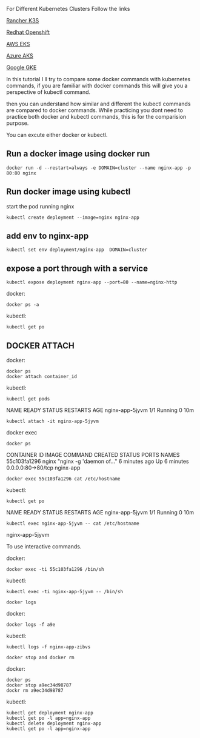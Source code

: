 
For Different Kubernetes Clusters Follow the links

[Rancher K3S](k3s/README.md)

[Redhat Openshift](openshift/README.md)

[AWS EKS ](aws-EKS/README.md)

[Azure AKS](azure-AKS/README.md)

[Google GKE](google-GKE/README.md)



In this tutorial I ll try to compare some docker commands with kubernetes commands, if you are familiar with docker commands this will give you a perspective of kubectl command.

then you can understand how similar and different the kubectl commands are compared to docker commands.
While practicing you dont need to practice both docker and kubectl commands, this is for the comparision purpose.

You can excute either docker or kubectl.

## Run a docker image using docker run

```
docker run -d --restart=always -e DOMAIN=cluster --name nginx-app -p 80:80 nginx
```

## Run docker image using kubectl

start the pod running nginx
```
kubectl create deployment --image=nginx nginx-app
```

## add env to nginx-app
```
kubectl set env deployment/nginx-app  DOMAIN=cluster
```

## expose a port through with a service

```
kubectl expose deployment nginx-app --port=80 --name=nginx-http
```

docker:
```
docker ps -a
```

kubectl:

```
kubectl get po
```

## DOCKER ATTACH

docker:

```
docker ps
docker attach container_id
```

kubectl:
```
kubectl get pods
```

NAME              READY     STATUS    RESTARTS   AGE
nginx-app-5jyvm   1/1       Running   0          10m

```
kubectl attach -it nginx-app-5jyvm
```
docker exec
```
docker ps
```
CONTAINER ID        IMAGE               COMMAND                  CREATED             STATUS              PORTS                NAMES
55c103fa1296        nginx               "nginx -g 'daemon of…"   6 minutes ago       Up 6 minutes        0.0.0.0:80->80/tcp   nginx-app

```
docker exec 55c103fa1296 cat /etc/hostname
```

kubectl:

```
kubectl get po
```

NAME              READY     STATUS    RESTARTS   AGE
nginx-app-5jyvm   1/1       Running   0          10m

```
kubectl exec nginx-app-5jyvm -- cat /etc/hostname
```

nginx-app-5jyvm


To use interactive commands.

docker:

```
docker exec -ti 55c103fa1296 /bin/sh
```

kubectl:

```
kubectl exec -ti nginx-app-5jyvm -- /bin/sh
```

```
docker logs
```

docker:

```
docker logs -f a9e
```

kubectl:

```
kubectl logs -f nginx-app-zibvs
```

```
docker stop and docker rm
```

docker:

```
docker ps
docker stop a9ec34d98787
dockr rm a9ec34d98787
```

kubectl:

```
kubectl get deployment nginx-app
kubectl get po -l app=nginx-app
kubectl delete deployment nginx-app
kubectl get po -l app=nginx-app
```